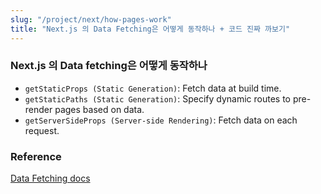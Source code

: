 ```yaml
---
slug: "/project/next/how-pages-work"
title: "Next.js 의 Data Fetching은 어떻게 동작하나 + 코드 진짜 까보기"
---
```


### Next.js 의 Data fetching은 어떻게 동작하나

- `getStaticProps (Static Generation)`: Fetch data at build time.
- `getStaticPaths (Static Generation)`: Specify dynamic routes to pre-render pages based on data.
- `getServerSideProps (Server-side Rendering)`: Fetch data on each request.

### Reference

[Data Fetching docs](https://nextjs.org/docs/basic-features/data-fetching)
